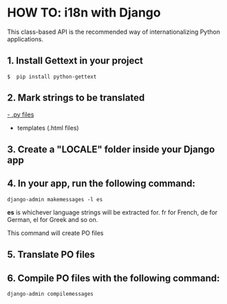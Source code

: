 # HOW TO: i18n with Django

This class-based API is the recommended way of internationalizing Python applications. 

## 1. Install Gettext in your project

```
$  pip install python-gettext
```
## 2. Mark strings to be translated

[- \.py files](/assets/python/gettext/README.md)
 
- templates (\.html files)

## 3. Create a "LOCALE" **folder** inside your Django **app**

## 4. In your **app**, run the following command: 
``` Console
django-admin makemessages -l es
```
**es** is whichever language strings will be extracted for.
fr for French, de for German, el for Greek and so on.

This command will create PO files

## 5. Translate PO files

## 6. Compile PO files with the following command:
``` Console
django-admin compilemessages
```








<!-- 






<img src="https://github.com/agomezmartin/regexl10n/blob/main/assets/images/gettext_folder_structure_3.png">




<img src="https://github.com/agomezmartin/regexl10n/blob/main/assets/images/gettext_folder_structure_3.png">

<img src="https://github.com/agomezmartin/regexl10n/blob/main/assets/images/gettext_folder_structure.png">

<img src="https://github.com/agomezmartin/regexl10n/blob/main/assets/images/gettext_folder_structure.png">


This entry has been summarized from [Phrase](https://phrase.com/blog/posts/translate-python-gnu-gettext/)

-->
